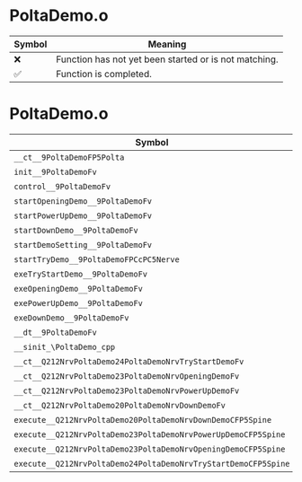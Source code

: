 # PoltaDemo.o
| Symbol | Meaning 
| ------------- | ------------- 
| :x: | Function has not yet been started or is not matching. 
| :white_check_mark: | Function is completed. 


# PoltaDemo.o
| Symbol | Decompiled? |
| ------------- | ------------- |
| `__ct__9PoltaDemoFP5Polta` | :x: |
| `init__9PoltaDemoFv` | :x: |
| `control__9PoltaDemoFv` | :x: |
| `startOpeningDemo__9PoltaDemoFv` | :x: |
| `startPowerUpDemo__9PoltaDemoFv` | :x: |
| `startDownDemo__9PoltaDemoFv` | :x: |
| `startDemoSetting__9PoltaDemoFv` | :x: |
| `startTryDemo__9PoltaDemoFPCcPC5Nerve` | :x: |
| `exeTryStartDemo__9PoltaDemoFv` | :x: |
| `exeOpeningDemo__9PoltaDemoFv` | :x: |
| `exePowerUpDemo__9PoltaDemoFv` | :x: |
| `exeDownDemo__9PoltaDemoFv` | :x: |
| `__dt__9PoltaDemoFv` | :x: |
| `__sinit_\PoltaDemo_cpp` | :x: |
| `__ct__Q212NrvPoltaDemo24PoltaDemoNrvTryStartDemoFv` | :x: |
| `__ct__Q212NrvPoltaDemo23PoltaDemoNrvOpeningDemoFv` | :x: |
| `__ct__Q212NrvPoltaDemo23PoltaDemoNrvPowerUpDemoFv` | :x: |
| `__ct__Q212NrvPoltaDemo20PoltaDemoNrvDownDemoFv` | :x: |
| `execute__Q212NrvPoltaDemo20PoltaDemoNrvDownDemoCFP5Spine` | :x: |
| `execute__Q212NrvPoltaDemo23PoltaDemoNrvPowerUpDemoCFP5Spine` | :x: |
| `execute__Q212NrvPoltaDemo23PoltaDemoNrvOpeningDemoCFP5Spine` | :x: |
| `execute__Q212NrvPoltaDemo24PoltaDemoNrvTryStartDemoCFP5Spine` | :x: |
